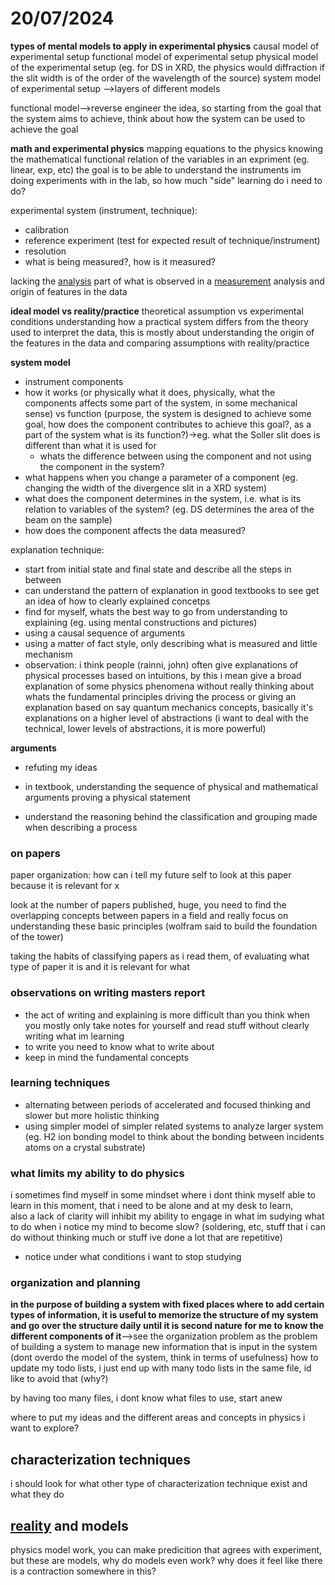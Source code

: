 # 20/07/2024

**types of mental models to apply in experimental physics**
causal model of experimental setup
functional model of experimental setup
physical model of the experimental setup (eg. for DS in XRD, the physics would diffraction if the slit width is of the order of the wavelength of the source)
system model of experimental setup
-->layers of different models


functional model-->reverse engineer the idea, so starting from the goal that the system aims to achieve, think about how the system can be used to achieve the goal

**math and experimental physics**
mapping equations to the physics
knowing the mathematical functional relation of the variables in an expriment (eg. linear, exp, etc)
the goal is to be able to understand the instruments im doing experiments with in the lab, so how much "side" learning do i need to do? 

experimental system (instrument, technique):
- calibration 
- reference experiment (test for expected result of technique/instrument)
- resolution
- what is being measured?, how is it measured?

lacking the [analysis](analysis) part of what is observed in a [measurement](measurement)
analysis and origin of features in the data

**ideal model vs reality/practice**
theoretical assumption vs experimental conditions
understanding how a practical system differs from the theory used to interpret the data, this is mostly about understanding the origin of the features in the data and comparing assumptions with reality/practice

**system model**
- instrument components 
- how it works (or physically what it does, physically, what the components affects some part of the system, in some mechanical sense) vs function (purpose, the system is designed to achieve some goal, how does the component contributes to achieve this goal?, as a part of the system what is its function?)->eg. what the Soller slit does is different than what it is used for 
	- whats the difference between using the component and not using the component in the system?
- what happens when you change a parameter of a component (eg. changing the width of the divergence slit in a XRD system)
- what does the component determines in the system, i.e. what is its relation to variables of the system? (eg. DS determines the area of the beam on the sample)
- how does the component affects the data measured?


explanation technique:
- start from initial state and final state and describe all the steps in between
- can understand the pattern of explanation in good textbooks to see get an idea of how to clearly explained concetps
- find for myself, whats the best way to go from understanding to explaining (eg. using mental constructions and pictures)
- using a causal sequence of arguments 
- using a matter of fact style, only describing what is measured and little mechanism
- observation: i think people (rainni, john) often give explanations of physical processes based on intuitions, by this i mean give a broad explanation of some physics phenomena without really thinking about whats the fundamental principles driving the process or giving an explanation based on say quantum mechanics concepts, basically it's explanations on a higher level of abstractions (i want to deal with the technical, lower levels of abstractions, it is more powerful) 

**arguments**
- refuting my ideas
- in textbook, understanding the sequence of physical and mathematical arguments proving a physical statement

- understand the reasoning behind the classification and grouping made when describing a process

### on papers
paper organization: how can i tell my future self to look at this paper because it is relevant for x

look at the number of papers published, huge, you need to find the overlapping concepts between papers in a field and really focus on understanding these basic principles (wolfram said to build the foundation of the tower)  

taking the habits of classifying papers as i read them, of evaluating what type of paper it is and it is relevant for what 

### observations on writing masters report
- the act of writing and explaining is more difficult than you think when you mostly only take notes for yourself and read stuff without clearly writing what im learning
- to write you need to know what to write about
- keep in mind the fundamental concepts

### learning techniques
- alternating between periods of accelerated and focused thinking and slower but more holistic thinking 
- using simpler model of simpler related systems to analyze larger system (eg. H2 ion bonding model to think about the bonding between incidents atoms on a crystal substrate)

### what limits my ability to do physics 
i sometimes find myself in some mindset where i dont think myself able to learn in this moment, that i need to be alone and at my desk to learn,  
also a lack of clarity will inhibit my ability to engage in what im sudying
what to do when i notice my mind to become slow? (soldering, etc, stuff that i can do without thinking much or stuff ive done a lot that are repetitive)

- notice under what conditions i want to stop studying

### organization and planning
**in the purpose of building a system with fixed places where to add certain types of information, it is useful to memorize the structure of my system and go over the structure daily until it is second nature for me to know the different components of it**-->see the organization problem as the problem of building a system to manage new information that is input in the system (dont overdo the model of the system, think in terms of usefulness) 
how to update my todo lists, i just end up with many todo lists in the same file, id like to avoid that (why?)

by having too many files, i dont know what files to use, start anew

where to put my ideas and the different areas and concepts in physics i want to explore?

## characterization techniques
i should look for what other type of characterization technique exist and what they do

## [reality](reality) and models
physics model work, you can make predicition that agrees with experiment, but these are models, why do models even work?
why does it feel like there is a contraction somewhere in this?
